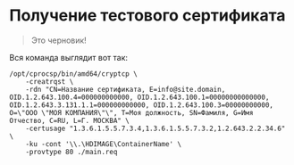 # Получение тестового сертификата

> Это черновик!
 
Вся команда выглядит вот так:
```shell
/opt/cprocsp/bin/amd64/cryptcp \
    -creatrqst \
    -rdn "CN=Название сертификата, E=info@site.domain, OID.1.2.643.100.4=000000000000, OID.1.2.643.100.1=00000000000000, OID.1.2.643.3.131.1.1=000000000000, OID.1.2.643.100.3=00000000000, O=\"ООО \"МОЯ КОМПАНИЯ\"\", T=Моя должность, SN=Фамиля, G=Имя Отчество, C=RU, L=Г. МОСКВА" \
    -certusage "1.3.6.1.5.5.7.3.4,1.3.6.1.5.5.7.3.2,1.2.643.2.2.34.6" \
    -ku -cont '\\.\HDIMAGE\ContainerName' \
    -provtype 80 ./main.req
```
